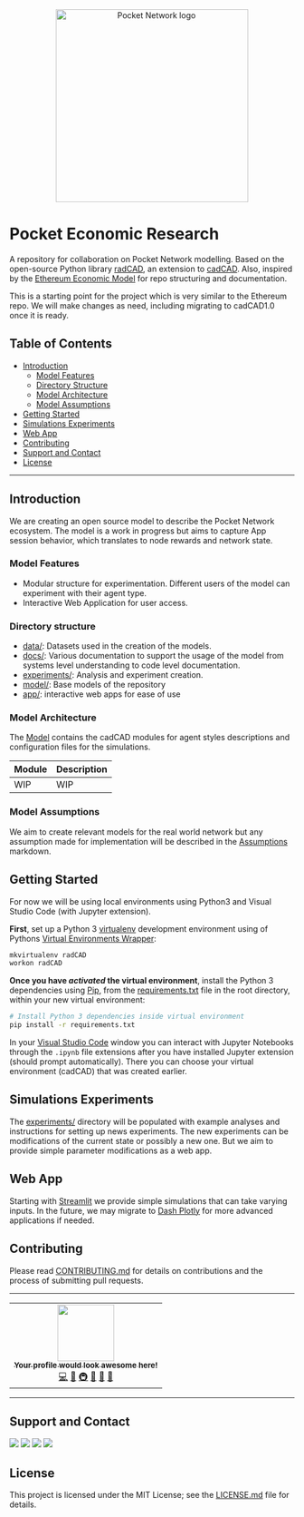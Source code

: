 <div align="center">
  <a href="https://www.pokt.network">
    <img src="https://user-images.githubusercontent.com/16605170/74199287-94f17680-4c18-11ea-9de2-b094fab91431.png" alt="Pocket Network logo" width="340"/>
  </a>
</div>

# Pocket Economic Research

A repository for collaboration on Pocket Network modelling. Based on the open-source Python library [radCAD](https://github.com/CADLabs/radCAD), an extension to [cadCAD](https://cadcad.org). Also, inspired by the [Ethereum Economic Model](https://github.com/CADLabs/ethereum-economic-model/) for repo structuring and documentation.

This is a starting point for the project which is very similar to the Ethereum repo. We will make changes as need, including migrating to cadCAD1.0 once it is ready.

## Table of Contents

* [Introduction](#Introduction)
  * [Model Features](#Model-Features)
  * [Directory Structure](#Directory-Structure)
  * [Model Architecture](#Model-Architecture)
  * [Model Assumptions](#Model-Assumptions)
* [Getting Started](#Getting-Started)
* [Simulations Experiments](#Simulations-Experiments)
* [Web App](#Web-App)
* [Contributing](#Contributing)
* [Support and Contact](#Support-and-Contact)
* [License](#License)

---

## Introduction

We are creating an open source model to describe the Pocket Network ecosystem. The model is a work in progress but aims to capture App session behavior, which translates to node rewards and network state.

### Model Features

* Modular structure for experimentation. Different users of the model can experiment with their agent type.
* Interactive Web Application for user access.

### Directory structure

* [data/](data/): Datasets used in the creation of the models.
* [docs/](docs/): Various documentation to support the usage of the model from systems level understanding to code level documentation.
* [experiments/](experiments/): Analysis and experiment creation.
* [model/](model/): Base models of the repository
* [app/](app/): interactive web apps for ease of use

### Model Architecture

The [Model](model/) contains the cadCAD modules for agent styles descriptions and configuration files for the simulations.

| Module | Description |
| --- | --- |
| WIP | WIP |

### Model Assumptions

We aim to create relevant models for the real world network but any assumption made for implementation will be described in the [Assumptions](ASSUMPTIONS.md) markdown.

## Getting Started

For now we will be using local environments using Python3 and Visual Studio Code (with Jupyter extension).

**First**, set up a Python 3 [virtualenv](https://docs.python.org/3/library/venv.html) development environment using of Pythons [Virtual Environments Wrapper](https://virtualenvwrapper.readthedocs.io/en/latest/install.html):

```bash
mkvirtualenv radCAD
workon radCAD
```

**Once you have _activated_ the virtual environment**, install the Python 3 dependencies using [Pip](https://packaging.python.org/tutorials/installing-packages/), from the [requirements.txt](requirements.txt) file in the root directory, within your new virtual environment:

```bash
# Install Python 3 dependencies inside virtual environment
pip install -r requirements.txt
```

In your [Visual Studio Code](https://code.visualstudio.com/) window you can interact with Jupyter Notebooks through the `.ipynb` file extensions after you have installed Jupyter extension (should prompt automatically). There you can choose your virtual environment (cadCAD) that was created earlier.

## Simulations Experiments

The [experiments/](experiments/) directory will be populated with example analyses and instructions for setting up news experiments. The new experiments can be modifications of the current state or possibly a new one. But we aim to provide simple parameter modifications as a web app.

## Web App

Starting with [Streamlit](https://www.streamlit.io) we provide simple simulations that can take varying inputs. In the future, we may migrate to [Dash Plotly](https://plotly.com/dash/) for more advanced applications if needed.

## Contributing

Please read [CONTRIBUTING.md](https://github.com/pokt-network/repo-template/blob/master/CONTRIBUTING.md) for details on contributions and the process of submitting pull requests.

---
<table>
  <tr>
    <td align="center">
      <a href="/"><img src="https://st3.depositphotos.com/6672868/13701/v/600/depositphotos_137014128-stock-illustration-user-profile-icon.jpg" width="100px;" alt=""/>
      <br />
        <sub>
      <b>Your profile would look awesome here!</b>
      </sub>
      </a>
      <br />
      <a href="https://github.com/CADLabs/ethereum-economic-model/commits?author=barnabemonnot" title="Code">💻</a>
      <a href="#ideas-barnabemonnot" title="Ideas, Planning, & Feedback">🤔</a>
      <a href="#infra-BenSchZA" title="Infrastructure (Hosting, Build-Tools, etc)">🚇</a>
      <a href="https://github.com/CADLabs/ethereum-economic-model/pulls?q=is%3Apr+reviewed-by%3AAntoineRondelet" title="Reviewed Pull Requests">👀</a>
      <a href="https://github.com/CADLabs/ethereum-economic-model/commits?author=BenSchZA" title="Documentation">📖</a>
      <a href="https://github.com/CADLabs/ethereum-economic-model/issues?q=author%3ABenSchZA" title="Bug reports">🐛</a>
    </td>
  </tr>
</table>

---

## Support and Contact

<div>
  <a  href="https://twitter.com/poktnetwork" ><img src="https://img.shields.io/twitter/url/http/shields.io.svg?style=social"></a>
  <a href="https://t.me/POKTnetwork"><img src="https://img.shields.io/badge/Telegram-blue.svg"></a>
  <a href="https://www.facebook.com/POKTnetwork" ><img src="https://img.shields.io/badge/Facebook-red.svg"></a>
  <a href="https://research.pokt.network"><img src="https://img.shields.io/discourse/https/research.pokt.network/posts.svg"></a>
</div>

## License

This project is licensed under the MIT License; see the [LICENSE.md](LICENSE.md) file for details.
